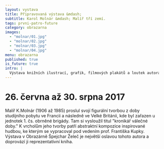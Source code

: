 ```yaml
---
layout: vystava
title: Připravovaná výstava &mdash;
subtitle: Karol Molnár &mdash; Malíř tří zemí.
tags: prvni-patro-future
category: obrazarna
images:
  - "molnar/01.jpg"
  - "molnar/02.jpg"
  - "molnar/03.jpg"
  - "molnar/04.jpg"
menu: obrazarna
published: true
is_future: true
intro: |
  Výstava knižních ilustrací, grafik, filmových plakátů a loutek autora Petra Poše, potrvá až do 25. června 2017.
---
```

<h1>26. června až 30. srpna 2017</h1>
Malíř K.Molnár (1906 až 1985) proslul svojí figurální tvorbou z doby studijního pobytu ve Francii a následně ve Velké Británii, kde byl zařazen u jednotek 1. čs. obrněné brigády. Tam si vysloužil titul "kronikář válečné doby." K vrcholům jeho tvorby patří abstraktní kompozice inspirované hudbou, ke kterým se vypracoval pod vedením prof. Františka Kupky. Výstava v Obrazárně Špejchar Želeč je největší oslavou tohoto autora a doprovází ji reprezentativní kniha.
